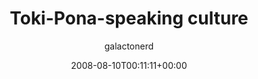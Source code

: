 ---
title: 'Toki-Pona-speaking culture'
posts: 10
hash: 'gjxvkZAY'
author: 'galactonerd'
date: 2008-08-10T00:11:11+00:00
sources:
  - https://tokipona.yahoogroups.narkive.com/gjxvkZAY
---